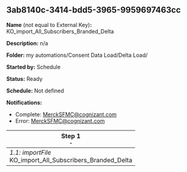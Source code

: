 ## 3ab8140c-3414-bdd5-3965-9959697463cc

**Name** (not equal to External Key)**:** KO_import_All_Subscribers_Branded_Delta


**Description:** n/a

**Folder:** my automations/Consent Data Load/Delta Load/

**Started by:** Schedule

**Status:** Ready

**Schedule:** Not defined

**Notifications:**

* Complete: MerckSFMC@cognizant.com
* Error: MerckSFMC@cognizant.com

| Step 1<br>_<small>-</small>_ |
| --- |
| _1.1: importFile_<br>KO_import_All_Subscribers_Branded_Delta |
